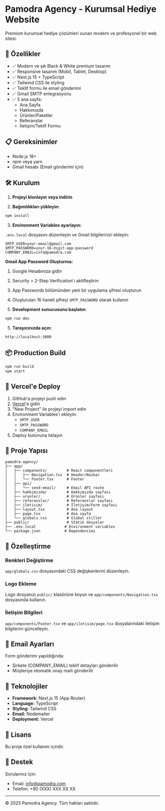 # Pamodra Agency - Kurumsal Hediye Website

Premium kurumsal hediye çözümleri sunan modern ve profesyonel bir web sitesi.

## 🚀 Özellikler

- ✅ Modern ve şık Black & White premium tasarım
- ✅ Responsive tasarım (Mobil, Tablet, Desktop)
- ✅ Next.js 15 + TypeScript
- ✅ Tailwind CSS ile styling
- ✅ Teklif formu ile email gönderimi
- ✅ Gmail SMTP entegrasyonu
- ✅ 5 ana sayfa:
  - Ana Sayfa
  - Hakkımızda
  - Ürünler/Paketler
  - Referanslar
  - İletişim/Teklif Formu

## 📋 Gereksinimler

- Node.js 18+ 
- npm veya yarn
- Gmail hesabı (Email gönderimi için)

## 🛠️ Kurulum

1. **Projeyi klonlayın veya indirin**

2. **Bağımlılıkları yükleyin:**
```bash
npm install
```

3. **Environment Variables ayarlayın:**

`.env.local` dosyasını düzenleyin ve Gmail bilgilerinizi ekleyin:

```env
SMTP_USER=your-email@gmail.com
SMTP_PASSWORD=your-16-digit-app-password
COMPANY_EMAIL=info@pamodra.com
```

**Gmail App Password Oluşturma:**
1. Google Hesabınıza gidin
2. Security > 2-Step Verification'ı aktifleştirin
3. App Passwords bölümünden yeni bir uygulama şifresi oluşturun
4. Oluşturulan 16 haneli şifreyi `SMTP_PASSWORD` olarak kullanın

4. **Development sunucusunu başlatın:**
```bash
npm run dev
```

5. **Tarayıcınızda açın:**
```
http://localhost:3000
```

## 📦 Production Build

```bash
npm run build
npm start
```

## 🚀 Vercel'e Deploy

1. GitHub'a projeyi push edin
2. [Vercel](https://vercel.com)'e gidin
3. "New Project" ile projeyi import edin
4. Environment Variables'ı ekleyin:
   - `SMTP_USER`
   - `SMTP_PASSWORD`
   - `COMPANY_EMAIL`
5. Deploy butonuna tıklayın

## 📁 Proje Yapısı

```
pamodra-agency/
├── app/
│   ├── components/         # React componentleri
│   │   ├── Navigation.tsx  # Header/Navbar
│   │   └── Footer.tsx      # Footer
│   ├── api/
│   │   └── send-email/     # Email API route
│   ├── hakkimizda/         # Hakkımızda sayfası
│   ├── urunler/            # Ürünler sayfası
│   ├── referanslar/        # Referanslar sayfası
│   ├── iletisim/           # İletişim/Form sayfası
│   ├── layout.tsx          # Ana layout
│   ├── page.tsx            # Ana sayfa
│   └── globals.css         # Global stiller
├── public/                 # Statik dosyalar
├── .env.local             # Environment variables
└── package.json           # Dependencies

```

## 🎨 Özelleştirme

### Renkleri Değiştirme
`app/globals.css` dosyasındaki CSS değişkenlerini düzenleyin.

### Logo Ekleme
Logo dosyanızı `public/` klasörüne koyun ve `app/components/Navigation.tsx` dosyasında kullanın.

### İletişim Bilgileri
`app/components/Footer.tsx` ve `app/iletisim/page.tsx` dosyalarındaki iletişim bilgilerini güncelleyin.

## 📧 Email Ayarları

Form gönderimi yapıldığında:
- Şirkete (COMPANY_EMAIL) teklif detayları gönderilir
- Müşteriye otomatik onay maili gönderilir

## 🔧 Teknolojiler

- **Framework:** Next.js 15 (App Router)
- **Language:** TypeScript
- **Styling:** Tailwind CSS
- **Email:** Nodemailer
- **Deployment:** Vercel

## 📝 Lisans

Bu proje özel kullanım içindir.

## 💬 Destek

Sorularınız için:
- Email: info@pamodra.com
- Telefon: +90 (XXX) XXX XX XX

---

© 2025 Pamodra Agency. Tüm hakları saklıdır.
